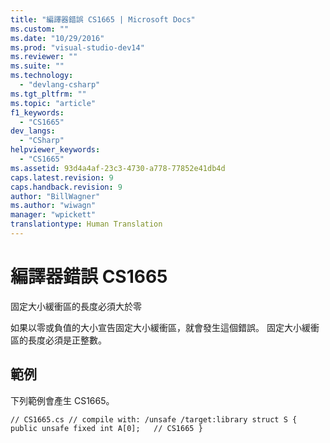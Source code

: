 ```yaml
---
title: "編譯器錯誤 CS1665 | Microsoft Docs"
ms.custom: ""
ms.date: "10/29/2016"
ms.prod: "visual-studio-dev14"
ms.reviewer: ""
ms.suite: ""
ms.technology: 
  - "devlang-csharp"
ms.tgt_pltfrm: ""
ms.topic: "article"
f1_keywords: 
  - "CS1665"
dev_langs: 
  - "CSharp"
helpviewer_keywords: 
  - "CS1665"
ms.assetid: 93d4a4af-23c3-4730-a778-77852e41db4d
caps.latest.revision: 9
caps.handback.revision: 9
author: "BillWagner"
ms.author: "wiwagn"
manager: "wpickett"
translationtype: Human Translation
---
```

# 編譯器錯誤 CS1665
固定大小緩衝區的長度必須大於零  
  
 如果以零或負值的大小宣告固定大小緩衝區，就會發生這個錯誤。 固定大小緩衝區的長度必須是正整數。  
  
## 範例  
 下列範例會產生 CS1665。  
  
```  
// CS1665.cs // compile with: /unsafe /target:library struct S { public unsafe fixed int A[0];   // CS1665 }  
```